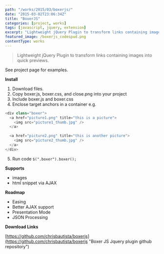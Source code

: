 ```yaml
---
path: "/works/2015/03/boxerjs/"
date: "2015-03-02T23:06:34Z"
title: "BoxerJS"
categories: [project, works]
tags: [javascript, jquery, extension]
excerpt: "Lightweight jQuery Plugin to transform links containing images into quick previews.See project page..."
featured_image: /boxerjs_codespud.png
contentType: works
---
```


> Lightweight jQuery Plugin to transform links containing images into quick previews.

See project page for examples.

**Install**

1. Download files.
2. Copy boxer.js, boxer.css, and close.png into your project
3. Include boxer.js and boxer.css
4. Enclose target anchors in a container e.g.

```js
<div class="boxer">
  <a href="picture1.png" title="this is a picture">
    <img src="picture1_thumb.jpg" />
  </a>
    
  <a href="picture2.png" title="this is another picture">
    <img src="picture2_thumb.jpg" />
  </a>
</div>
```

5. Run code `$(".boxer").boxer();`

**Supports**

- images
- html snippet via AJAX

**Roadmap**

- Easing
- Better AJAX support
- Presentation Mode
- JSON Processing

**Download Links**

[https://github.com/chrisbautista/boxerjs](https://github.com/chrisbautista/boxerjs "Boxer JS Jquery plugin github repository")
